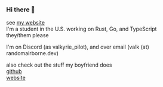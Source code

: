 ### Hi there 👋

see [my website](https://randomairborne.dev/) \
I'm a student in the U.S. working on Rust, Go, and TypeScript \
they/them please

I'm on Discord (as valkyrie_pilot), and over email (valk (at) randomairborne.dev)

also check out the stuff my boyfriend does \
[github](https://github.com/tazz4843) \
[website](https://zero.lgbt) 
